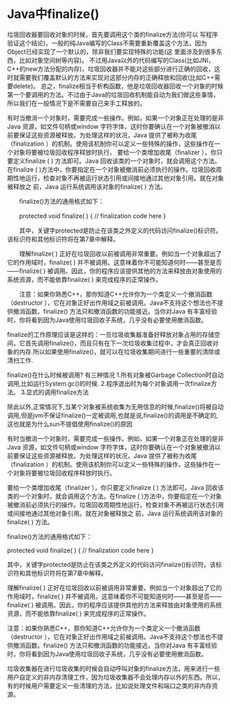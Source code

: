 # Java中finalize()

垃圾回收器要回收对象的时候，首先要调用这个类的finalize方法(你可以 写程序验证这个结论)，一般的纯Java编写的Class不需要重新覆盖这个方法，因为Object已经实现了一个默认的，除非我们要实现特殊的功能(这 里面涉及到很多东西，比如对象空间树等内容)。
不过用Java以外的代码编写的Class(比如JNI，C++的new方法分配的内存)，垃圾回收器并不能对这些部分进行正确的回收，这时就需要我们覆盖默认的方法来实现对这部分内存的正确释放和回收(比如C++需要delete)。
总之，finalize相当于析构函数，他是垃圾回收器回收一个对象的时候第一个要调用的方法。不过由于Java的垃圾回收机制能自动为我们做这些事情，所以我们在一般情况下是不需要自己来手工释放的。

有时当撤消一个对象时，需要完成一些操作。例如，如果一个对象正在处理的是非Java 资源，如文件句柄或window 字符字体，这时你要确认在一个对象被撤消以前要保证这些资源被释放。为处理这样的状况，Java 提供了被称为收尾（finalization ）的机制。使用该机制你可以定义一些特殊的操作，这些操作在一个对象将要被垃圾回收程序释放时执行。
要给一个类增加收尾（finalizer ），你只要定义finalize ( ) 方法即可。Java 回收该类的一个对象时，就会调用这个方法。在finalize ( )方法中，你要指定在一个对象被撤消前必须执行的操作。垃圾回收周期性地运行，检查对象不再被运行状态引用或间接地通过其他对象引用。就在对象被释放之 前，Java 运行系统调用该对象的finalize( ) 方法。

　　finalize()方法的通用格式如下：

　　protected void finalize( )
{
// finalization code here
}

　　其中，关键字protected是防止在该类之外定义的代码访问finalize()标识符。该标识符和其他标识符将在第7章中解释。

　　理解finalize( ) 正好在垃圾回收以前被调用非常重要。例如当一个对象超出了它的作用域时，finalize( ) 并不被调用。这意味着你不可能知道何时——甚至是否——finalize( ) 被调用。因此，你的程序应该提供其他的方法来释放由对象使用的系统资源，而不能依靠finalize( ) 来完成程序的正常操作。

　　注意：如果你熟悉C++，那你知道C++允许你为一个类定义一个撤消函数（destructor ），它在对象正好出作用域之前被调用。Java不支持这个想法也不提供撤消函数。finalize() 方法只和撤消函数的功能接近。当你对Java 有丰富经验时，你将看到因为Java使用垃圾回收子系统，几乎没有必要使用撤消函数。


finalize的工作原理应该是这样的：一旦垃圾收集器准备好释放对象占用的存储空间，它首先调用finalize()，而且只有在下一次垃圾收集过程中，才会真正回收对象的内存.所以如果使用finalize()，就可以在垃圾收集期间进行一些重要的清除或清扫工作.

finalize()在什么时候被调用?
有三种情况
1.所有对象被Garbage Collection时自动调用,比如运行System.gc()的时候.
2.程序退出时为每个对象调用一次finalize方法。
3.显式的调用finalize方法

除此以外,正常情况下,当某个对象被系统收集为无用信息的时候,finalize()将被自动调用,但是jvm不保证finalize()一定被调用,也就是说,finalize()的调用是不确定的,这也就是为什么sun不提倡使用finalize()的原因

有时当撤消一个对象时，需要完成一些操作。例如，如果一个对象正在处理的是非Java 资源，如文件句柄或window 字符字体，这时你要确认在一个对象被撤消以前要保证这些资源被释放。为处理这样的状况，Java 提供了被称为收尾（finalization ）的机制。使用该机制你可以定义一些特殊的操作，这些操作在一个对象将要被垃圾回收程序释放时执行。

要给一个类增加收尾（finalizer ），你只要定义finalize ( ) 方法即可。Java 回收该类的一个对象时，就会调用这个方法。在finalize ( )方法中，你要指定在一个对象被撤消前必须执行的操作。垃圾回收周期性地运行，检查对象不再被运行状态引用或间接地通过其他对象引用。就在对象被释放之 前，Java 运行系统调用该对象的finalize( ) 方法。

finalize()方法的通用格式如下：

protected void finalize( )
{
// finalization code here
}

其中，关键字protected是防止在该类之外定义的代码访问finalize()标识符。该标识符和其他标识符将在第7章中解释。

理解finalize( ) 正好在垃圾回收以前被调用非常重要。例如当一个对象超出了它的作用域时，finalize( ) 并不被调用。这意味着你不可能知道何时——甚至是否——finalize( ) 被调用。因此，你的程序应该提供其他的方法来释放由对象使用的系统资源，而不能依靠finalize( ) 来完成程序的正常操作。

注意：如果你熟悉C++，那你知道C++允许你为一个类定义一个撤消函数（destructor ），它在对象正好出作用域之前被调用。Java不支持这个想法也不提供撤消函数。finalize() 方法只和撤消函数的功能接近。当你对Java 有丰富经验时，你将看到因为Java使用垃圾回收子系统，几乎没有必要使用撤消函数。

垃圾收集器在进行垃圾收集的时候会自动呼叫对象的finalize方法，用来进行一些用户自定义的非内存清理工作，因为垃圾收集器不会处理内存以外的东西。所以，有的时候用户需要定义一些清理的方法，比如说处理文件和端口之类的非内存资源。

